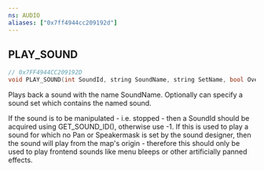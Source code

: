 ```yaml
---
ns: AUDIO
aliases: ["0x7ff4944cc209192d"]
---
```

## PLAY_SOUND

```c
// 0x7FF4944CC209192D
void PLAY_SOUND(int SoundId, string SoundName, string SetName, bool OverNetwork, int nNetworkRange, bool enableOnReplay);
```

Plays back a sound with the name SoundName. Optionally can specify a sound set which contains the named sound.

If the sound is to be manipulated - i.e. stopped - then a SoundId should be acquired using GET_SOUND_ID(), otherwise use -1. If this is used to play a sound for which no Pan or Speakermask is set by the sound designer, then the sound will play from the map's origin - therefore this should only be used to play frontend sounds like menu bleeps or other artificially panned effects.

